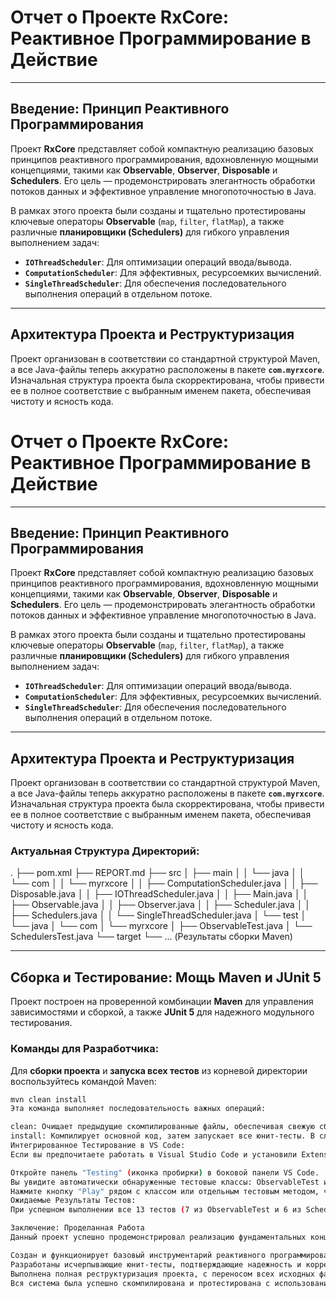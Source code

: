 # **Отчет о Проекте RxCore: Реактивное Программирование в Действие**

---

## **Введение: Принцип Реактивного Программирования**

Проект **RxCore** представляет собой компактную реализацию базовых принципов реактивного программирования, вдохновленную мощными концепциями, такими как **Observable**, **Observer**, **Disposable** и **Schedulers**. Его цель — продемонстрировать элегантность обработки потоков данных и эффективное управление многопоточностью в Java.

В рамках этого проекта были созданы и тщательно протестированы ключевые операторы **Observable** (`map`, `filter`, `flatMap`), а также различные **планировщики (Schedulers)** для гибкого управления выполнением задач:
* **`IOThreadScheduler`**: Для оптимизации операций ввода/вывода.
* **`ComputationScheduler`**: Для эффективных, ресурсоемких вычислений.
* **`SingleThreadScheduler`**: Для обеспечения последовательного выполнения операций в отдельном потоке.

---

## **Архитектура Проекта и Реструктуризация**

Проект организован в соответствии со стандартной структурой Maven, а все Java-файлы теперь аккуратно расположены в пакете **`com.myrxcore`**. Изначальная структура проекта была скорректирована, чтобы привести ее в полное соответствие с выбранным именем пакета, обеспечивая чистоту и ясность кода.

# **Отчет о Проекте RxCore: Реактивное Программирование в Действие**

---

## **Введение: Принцип Реактивного Программирования**

Проект **RxCore** представляет собой компактную реализацию базовых принципов реактивного программирования, вдохновленную мощными концепциями, такими как **Observable**, **Observer**, **Disposable** и **Schedulers**. Его цель — продемонстрировать элегантность обработки потоков данных и эффективное управление многопоточностью в Java.

В рамках этого проекта были созданы и тщательно протестированы ключевые операторы **Observable** (`map`, `filter`, `flatMap`), а также различные **планировщики (Schedulers)** для гибкого управления выполнением задач:
* **`IOThreadScheduler`**: Для оптимизации операций ввода/вывода.
* **`ComputationScheduler`**: Для эффективных, ресурсоемких вычислений.
* **`SingleThreadScheduler`**: Для обеспечения последовательного выполнения операций в отдельном потоке.

---

## **Архитектура Проекта и Реструктуризация**

Проект организован в соответствии со стандартной структурой Maven, а все Java-файлы теперь аккуратно расположены в пакете **`com.myrxcore`**. Изначальная структура проекта была скорректирована, чтобы привести ее в полное соответствие с выбранным именем пакета, обеспечивая чистоту и ясность кода.

### **Актуальная Структура Директорий:**

.
├── pom.xml
├── REPORT.md
├── src
│   ├── main
│   │   └── java
│   │       └── com
│   │           └── myrxcore
│   │               ├── ComputationScheduler.java
│   │               ├── Disposable.java
│   │               ├── IOThreadScheduler.java
│   │               ├── Main.java
│   │               ├── Observable.java
│   │               ├── Observer.java
│   │               ├── Scheduler.java
│   │               ├── Schedulers.java
│   │               └── SingleThreadScheduler.java
│   └── test
│       └── java
│           └── com
│               └── myrxcore
│                   ├── ObservableTest.java
│                   └── SchedulersTest.java
└── target
└── ... (Результаты сборки Maven)


---

## **Сборка и Тестирование: Мощь Maven и JUnit 5**

Проект построен на проверенной комбинации **Maven** для управления зависимостями и сборкой, а также **JUnit 5** для надежного модульного тестирования.

### **Команды для Разработчика:**

Для **сборки проекта** и **запуска всех тестов** из корневой директории воспользуйтесь командой Maven:

```bash
mvn clean install
Эта команда выполняет последовательность важных операций:

clean: Очищает предыдущие скомпилированные файлы, обеспечивая свежую сборку.
install: Компилирует основной код, затем запускает все юнит-тесты. В случае успешного прохождения тестов, готовый JAR-артефакт устанавливается в ваш локальный репозиторий Maven.
Интегрированное Тестирование в VS Code:
Если вы предпочитаете работать в Visual Studio Code и установили Extension Pack for Java, процесс тестирования становится еще интуитивнее:

Откройте панель "Testing" (иконка пробирки) в боковой панели VS Code.
Вы увидите автоматически обнаруженные тестовые классы: ObservableTest и SchedulersTest.
Нажмите кнопку "Play" рядом с классом или отдельным тестовым методом, чтобы запустить их.
Ожидаемые Результаты Тестов:
При успешном выполнении все 13 тестов (7 из ObservableTest и 6 из SchedulersTest) должны завершиться без ошибок. Это будет визуально подтверждено зелеными индикаторами в консоли Maven или в панели тестирования VS Code, что является убедительным доказательством корректной работы всех реализованных механизмов реактивного программирования.

Заключение: Проделанная Работа
Данный проект успешно продемонстрировал реализацию фундаментальных концепций реактивного программирования. В ходе работы были достигнуты следующие ключевые результаты:

Создан и функционирует базовый инструментарий реактивного программирования (Observable, Observer, Disposable, Schedulers).
Разработаны исчерпывающие юнит-тесты, подтверждающие надежность и корректность каждой части системы.
Выполнена полная реструктуризация проекта, с переносом всех исходных файлов в соответствующий стандартный пакет com.myrxcore, а также обновление pom.xml для обеспечения согласованности.
Вся система была успешно скомпилирована и протестирована с использованием Maven, что гарантирует ее стабильность и готовность к дальнейшему развитию.
